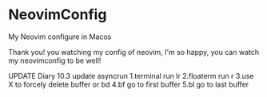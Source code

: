 # NeovimConfig
My Neovim configure in Macos

Thank you! you watching my config of neovim, I'm so happy, you can watch my neovimconfig to be well!


UPDATE Diary
10.3
update asyncrun 
1.terminal run  <leader>lr
2.floaterm run <leader>r
3.use X to forcely delete buffer or <leader>bd
4.<leader>bf go to first buffer
5.<leader>bl go to last buffer
